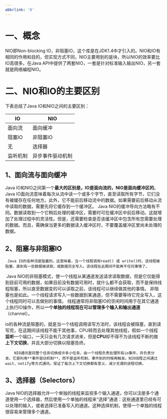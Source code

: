 ```yaml
---
abbrlink: '0'
---
```

# 一、概念

   NIO即Non-blocking IO，非阻塞IO，这个库是在JDK1.4中才引入的。NIO和IO有相同的作用和目的，但实现方式不同，NIO主要用到的是块，所以NIO的效率要比IO高很多。在Java API中提供了两套NIO，一套是针对标准输入输出NIO，另一套就是网络编程NIO。 

# 二、NIO和IO的主要区别

下表总结了Java IO和NIO之间的主要区别：

| **IO**   | **NIO**          |
| -------- | ---------------- |
| 面向流   | 面向缓冲         |
| 阻塞IO   | 非阻塞IO         |
| 无       | 选择器           |
| 监听机制 | 异步事件驱动机制 |

## **1、面向流与面向缓冲**

   Java IO和NIO之间第一个**最大的区别是，IO是面向流的，NIO是面向缓冲区的**。 Java IO面向流意味着每次从流中读一个或多个字节，直至读取所有字节，它们没有被缓存在任何地方。此外，它不能前后移动流中的数据。如果需要前后移动从流中读取的数据，需要先将它缓存到一个缓冲区。 Java NIO的缓冲导向方法略有不同。数据读取到一个它稍后处理的缓冲区，需要时可在缓冲区中前后移动。这就增加了处理过程中的灵活性。但是，还需要检查是否该缓冲区中包含所有您需要处理的数据。而且，需确保当更多的数据读入缓冲区时，不要覆盖缓冲区里尚未处理的数据。

## **2、阻塞与非阻塞IO**

  	 Java IO的各种流是阻塞的。这意味着，当一个线程调用read() 或 write()时，该线程被阻塞，直到有一些数据被读取，或数据完全写入。该线程在此期间不能再干任何事情了。

​		Java NIO的非阻塞模式，使一个线程从某通道发送请求读取数据，但是它仅能得到目前可用的数据，如果目前没有数据可用时，就什么都不会获取，而不是保持线程阻塞，所以直至数据变的可以读取之前，该线程可以继续做其他的事情。 非阻塞也是如此。一个线程请求写入一些数据到某通道，但不需要等待它完全写入，这个线程同时可以去做别的事情。 线程通常将非阻塞IO的空闲时间用于在其它通道上执行IO操作，所以**一个单独的线程现在可以管理多个输入和输出通道**（channel）。

​		io的各种流是阻塞的，就是当一个线程调用读写方法时，该线程会被阻塞，直到读写完，在这期间该线程不能干其他事，CPU转而去处理其他线程，假如一个线程**监听**一个端口，一天只会有几次请求进来，但是**CPU**却不得不为该线程不断的做**上下文切换**，并且大部分切换以阻塞告终。

 		NIO通讯是将整个任务切换成许多小任务，由一个线程负责处理所有io事件，并负责分发。它是利用**事件驱动机制**，而不是监听机制，事件到的时候再触发。NIO线程之间通过wait，notify等方式通讯。保证了每次上下文切换都有意义，减少无谓的进程切换。 

## **3、选择器（Selectors）**

   Java NIO的选择器允许一个单独的线程来监视多个输入通道，你可以注册多个通道使用一个选择器，然后使用一个单独的线程来“选择”通道：这些通道里已经有可以处理的输入，或者选择已准备写入的通道。这种选择机制，使得一个单独的线程很容易来管理多个通道。